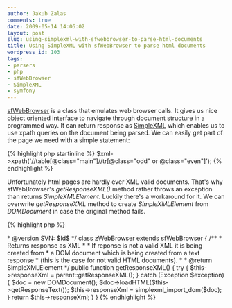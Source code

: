 ```yaml
---
author: Jakub Zalas
comments: true
date: 2009-05-14 14:06:02
layout: post
slug: using-simplexml-with-sfwebbrowser-to-parse-html-documents
title: Using SimpleXML with sfWebBrowser to parse html documents
wordpress_id: 103
tags:
- parsers
- php
- sfWebBrowser
- SimpleXML
- symfony
---
```


[sfWebBrowser](http://www.symfony-project.org/plugins/sfWebBrowserPlugin) is a
class that emulates web browser calls. It gives us nice object oriented
interface to navigate through document structure in a programmed way. It can
return response as [SimpleXML](http://pl2.php.net/simplexml) which enables us
to use xpath queries on the document being parsed. We can easily get part of
the page we need with a simple statement:

{% highlight php startinline %}
$xml->xpath('//table[@class="main"]//tr[@class="odd" or @class="even"]');
{% endhighlight %}

Unfortunately html pages are hardly ever XML valid documents. That's why
sfWebBrowser's *getResponseXML()* method rather throws an exception than returns
*SimpleXMLElement*. Luckily there's a workaround for it. We can overwrite
*getResponseXML* method to create *SimpleXMLElement* from *DOMDocument* in case
the original method fails.

{% highlight php %}
<?php

/*
 * (c) 2008 Jakub Zalas
 *
 * For the full copyright and license information, please view the LICENSE
 * file that was distributed with this source code.
 */

/**
 * Web browser
 *
 * @package    zToolsPlugin
 * @subpackage lib
 * @author     Jakub Zalas <jakub@zalas.pl>
 * @version    SVN: $Id$
 */
class zWebBrowser extends sfWebBrowser
{
  /**
   * Returns response as XML
   *
   * If reponse is not a valid XML it is being created from
   * a DOM document which is being created from a text response
   * (this is the case for not valid HTML documents).
   *
   * @return SimpleXMLElement
   */
  public function getResponseXML()
  {
    try
    {
      $this->responseXml = parent::getResponseXML();
    }
    catch (Exception $exception)
    {
      $doc = new DOMDocument();
      $doc->loadHTML($this->getResponseText());
      $this->responseXml = simplexml_import_dom($doc);
    }

    return $this->responseXml;
  }
}
{% endhighlight %}
